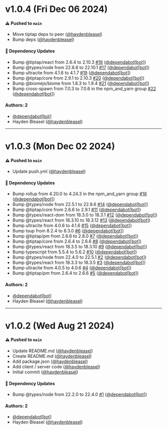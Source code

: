 # v1.0.4 (Fri Dec 06 2024)

#### ⚠️ Pushed to `main`

- Move tiptap deps to peer ([@haydenbleasel](https://github.com/haydenbleasel))
- Bump deps ([@haydenbleasel](https://github.com/haydenbleasel))

#### 🔩 Dependency Updates

- Bump @tiptap/react from 2.6.4 to 2.10.3 [#18](https://github.com/haydenbleasel/tiptap-extension-iframely/pull/18) ([@dependabot[bot]](https://github.com/dependabot[bot]))
- Bump @types/node from 22.8.6 to 22.10.1 [#17](https://github.com/haydenbleasel/tiptap-extension-iframely/pull/17) ([@dependabot[bot]](https://github.com/dependabot[bot]))
- Bump ultracite from 4.1.6 to 4.1.7 [#19](https://github.com/haydenbleasel/tiptap-extension-iframely/pull/19) ([@dependabot[bot]](https://github.com/dependabot[bot]))
- Bump @tiptap/core from 2.9.1 to 2.10.3 [#20](https://github.com/haydenbleasel/tiptap-extension-iframely/pull/20) ([@dependabot[bot]](https://github.com/dependabot[bot]))
- Bump @biomejs/biome from 1.8.3 to 1.9.4 [#21](https://github.com/haydenbleasel/tiptap-extension-iframely/pull/21) ([@dependabot[bot]](https://github.com/dependabot[bot]))
- Bump cross-spawn from 7.0.3 to 7.0.6 in the npm_and_yarn group [#22](https://github.com/haydenbleasel/tiptap-extension-iframely/pull/22) ([@dependabot[bot]](https://github.com/dependabot[bot]))

#### Authors: 2

- [@dependabot[bot]](https://github.com/dependabot[bot])
- Hayden Bleasel ([@haydenbleasel](https://github.com/haydenbleasel))

---

# v1.0.3 (Mon Dec 02 2024)

#### ⚠️ Pushed to `main`

- Update push.yml ([@haydenbleasel](https://github.com/haydenbleasel))

#### 🔩 Dependency Updates

- Bump rollup from 4.20.0 to 4.24.3 in the npm_and_yarn group [#16](https://github.com/haydenbleasel/tiptap-extension-iframely/pull/16) ([@dependabot[bot]](https://github.com/dependabot[bot]))
- Bump @types/node from 22.5.1 to 22.8.6 [#14](https://github.com/haydenbleasel/tiptap-extension-iframely/pull/14) ([@dependabot[bot]](https://github.com/dependabot[bot]))
- Bump @tiptap/core from 2.6.6 to 2.9.1 [#11](https://github.com/haydenbleasel/tiptap-extension-iframely/pull/11) ([@dependabot[bot]](https://github.com/dependabot[bot]))
- Bump @types/react-dom from 18.3.0 to 18.3.1 [#12](https://github.com/haydenbleasel/tiptap-extension-iframely/pull/12) ([@dependabot[bot]](https://github.com/dependabot[bot]))
- Bump @types/react from 18.3.10 to 18.3.12 [#13](https://github.com/haydenbleasel/tiptap-extension-iframely/pull/13) ([@dependabot[bot]](https://github.com/dependabot[bot]))
- Bump ultracite from 4.0.6 to 4.1.6 [#15](https://github.com/haydenbleasel/tiptap-extension-iframely/pull/15) ([@dependabot[bot]](https://github.com/dependabot[bot]))
- Bump tsup from 8.2.4 to 8.3.0 [#6](https://github.com/haydenbleasel/tiptap-extension-iframely/pull/6) ([@dependabot[bot]](https://github.com/dependabot[bot]))
- Bump @tiptap/pm from 2.6.6 to 2.8.0 [#7](https://github.com/haydenbleasel/tiptap-extension-iframely/pull/7) ([@dependabot[bot]](https://github.com/dependabot[bot]))
- Bump @tiptap/core from 2.6.4 to 2.6.6 [#8](https://github.com/haydenbleasel/tiptap-extension-iframely/pull/8) ([@dependabot[bot]](https://github.com/dependabot[bot]))
- Bump @types/react from 18.3.5 to 18.3.10 [#9](https://github.com/haydenbleasel/tiptap-extension-iframely/pull/9) ([@dependabot[bot]](https://github.com/dependabot[bot]))
- Bump typescript from 5.5.4 to 5.6.2 [#10](https://github.com/haydenbleasel/tiptap-extension-iframely/pull/10) ([@dependabot[bot]](https://github.com/dependabot[bot]))
- Bump @types/node from 22.4.0 to 22.5.1 [#2](https://github.com/haydenbleasel/tiptap-extension-iframely/pull/2) ([@dependabot[bot]](https://github.com/dependabot[bot]))
- Bump @types/react from 18.3.3 to 18.3.5 [#3](https://github.com/haydenbleasel/tiptap-extension-iframely/pull/3) ([@dependabot[bot]](https://github.com/dependabot[bot]))
- Bump ultracite from 4.0.5 to 4.0.6 [#4](https://github.com/haydenbleasel/tiptap-extension-iframely/pull/4) ([@dependabot[bot]](https://github.com/dependabot[bot]))
- Bump @tiptap/pm from 2.6.4 to 2.6.6 [#5](https://github.com/haydenbleasel/tiptap-extension-iframely/pull/5) ([@dependabot[bot]](https://github.com/dependabot[bot]))

#### Authors: 2

- [@dependabot[bot]](https://github.com/dependabot[bot])
- Hayden Bleasel ([@haydenbleasel](https://github.com/haydenbleasel))

---

# v1.0.2 (Wed Aug 21 2024)

#### ⚠️ Pushed to `main`

- Update README.md ([@haydenbleasel](https://github.com/haydenbleasel))
- Create README.md ([@haydenbleasel](https://github.com/haydenbleasel))
- Add package.json ([@haydenbleasel](https://github.com/haydenbleasel))
- Add client / server code ([@haydenbleasel](https://github.com/haydenbleasel))
- Initial commit ([@haydenbleasel](https://github.com/haydenbleasel))

#### 🔩 Dependency Updates

- Bump @types/node from 22.2.0 to 22.4.0 [#1](https://github.com/haydenbleasel/tiptap-extension-iframely/pull/1) ([@dependabot[bot]](https://github.com/dependabot[bot]))

#### Authors: 2

- [@dependabot[bot]](https://github.com/dependabot[bot])
- Hayden Bleasel ([@haydenbleasel](https://github.com/haydenbleasel))
